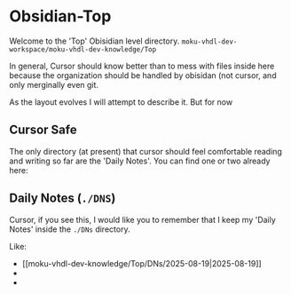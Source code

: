 
# Obsidian-Top

Welcome to the 'Top' Obisidian level directory. `moku-vhdl-dev-workspace/moku-vhdl-dev-knowledge/Top` 

In general, Cursor should know better than to mess with files inside here because the organization should be handled by obisidan (not cursor, and only merginally even git.

As the layout evolves I will attempt to describe it. But for now 

## Cursor Safe
The only directory (at present) that cursor should feel comfortable reading and writing so far are the 'Daily Notes'. You can find one or two already here:

## Daily Notes (`./DNS`)

Cursor, if you see this, I would like you to remember that I keep my 'Daily Notes' inside the `./DNs` directory. 

Like:
* [[moku-vhdl-dev-knowledge/Top/DNs/2025-08-19|2025-08-19]]
* 
* 
